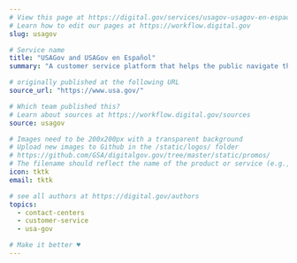 ```yaml
---
# View this page at https://digital.gov/services/usagov-usagov-en-espaol
# Learn how to edit our pages at https://workflow.digital.gov
slug: usagov

# Service name
title: "USAGov and USAGov en Español"
summary: "A customer service platform that helps the public navigate the government space by providing topical  information and services in English and Spanish."

# originally published at the following URL
source_url: "https://www.usa.gov/"

# Which team published this?
# Learn about sources at https://workflow.digital.gov/sources
source: usagov

# Images need to be 200x200px with a transparent background
# Upload new images to Github in the /static/logos/ folder
# https://github.com/GSA/digitalgov.gov/tree/master/static/promos/
# The filename should reflect the name of the product or service (e.g., challenge-gov.png)
icon: tktk
email: tktk

# see all authors at https://digital.gov/authors
topics: 
  - contact-centers
  - customer-service
  - usa-gov

# Make it better ♥
---
```

